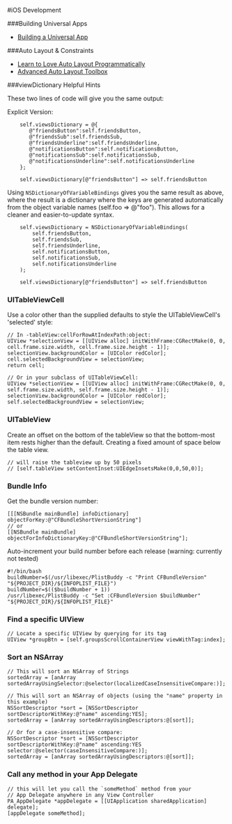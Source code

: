 #iOS Development

###Building Universal Apps

- [Building a Universal App](http://themainthread.com/blog/2014/02/building-a-universal-app.html)

###Auto Layout & Constraints

- [Learn to Love Auto Layout Programmatically](http://www.thinkandbuild.it/learn-to-love-auto-layout-programmatically/)
- [Advanced Auto Layout Toolbox](http://www.objc.io/issue-3/advanced-auto-layout-toolbox.html)

###viewDictionary Helpful Hints

These two lines of code will give you the same output:

Explicit Version:
```obj-c
    self.viewsDictionary = @{
       @"friendsButton":self.friendsButton,
       @"friendsSub":self.friendsSub,
       @"friendsUnderline":self.friendsUnderline,
       @"notificationsButton":self.notificationsButton,
       @"notificationsSub":self.notificationsSub,
       @"notificationsUnderline":self.notificationsUnderline
    };

    self.viewsDictionary[@"friendsButton"] => self.friendsButton
```

Using `NSDictionaryOfVariableBindings` gives you the same result as above, where the result is a dictionary where the keys are generated automatically from the object variable names (self.foo => @"foo"). This allows for a cleaner and easier-to-update syntax.
```obj-c
    self.viewsDictionary = NSDictionaryOfVariableBindings(
        self.friendsButton,
        self.friendsSub,
        self.friendsUnderline,
        self.notificationsButton,
        self.notificationsSub,
        self.notificationsUnderline
    );

    self.viewsDictionary[@"friendsButton"] => self.friendsButton
```


### UITableViewCell

Use a color other than the supplied defaults to style the UITableViewCell's 'selected' style:

```obj-c
// In -tableView:cellForRowAtIndexPath:object:
UIView *selectionView = [[UIView alloc] initWithFrame:CGRectMake(0, 0, cell.frame.size.width, cell.frame.size.height - 1)];
selectionView.backgroundColor = [UIColor redColor];
cell.selectedBackgroundView = selectionView;
return cell;

// Or in your subclass of UITableViewCell:
UIView *selectionView = [[UIView alloc] initWithFrame:CGRectMake(0, 0, self.frame.size.width, self.frame.size.height - 1)];
selectionView.backgroundColor = [UIColor redColor];
self.selectedBackgroundView = selectionView;
```

### UITableView

Create an offset on the bottom of the tableView so that the bottom-most item rests higher than the default. Creating
a fixed amount of space below the table view.
```obj-c
// will raise the tableview up by 50 pixels
// [self.tableView setContentInset:UIEdgeInsetsMake(0,0,50,0)];
```

### Bundle Info

Get the bundle version number:

```obj-c
[[[NSBundle mainBundle] infoDictionary] objectForKey:@"CFBundleShortVersionString"]
// or
[[NSBundle mainBundle] objectForInfoDictionaryKey:@"CFBundleShortVersionString"];
```

Auto-increment your build number before each release (warning: currently not tested)
```
#!/bin/bash
buildNumber=$(/usr/libexec/PlistBuddy -c "Print CFBundleVersion" "${PROJECT_DIR}/${INFOPLIST_FILE}")
buildNumber=$(($buildNumber + 1))
/usr/libexec/PlistBuddy -c "Set :CFBundleVersion $buildNumber" "${PROJECT_DIR}/${INFOPLIST_FILE}"
```

### Find a specific UIView

```obj-c
// Locate a specific UIView by querying for its tag
UIView *groupBtn = [self.groupsScrollContainerView viewWithTag:index];
```

### Sort an NSArray

```obj-c
// This will sort an NSArray of Strings
sortedArray = [anArray sortedArrayUsingSelector:@selector(localizedCaseInsensitiveCompare:)];

// This will sort an NSArray of objects (using the "name" property in this example)
NSSortDescriptor *sort = [NSSortDescriptor sortDescriptorWithKey:@"name" ascending:YES];
sortedArray = [anArray sortedArrayUsingDescriptors:@[sort]];

// Or for a case-insensitive compare:
NSSortDescriptor *sort = [NSSortDescriptor sortDescriptorWithKey:@"name" ascending:YES selector:@selector(caseInsensitiveCompare:)];
sortedArray = [anArray sortedArrayUsingDescriptors:@[sort]];
```

### Call any method in your App Delegate

```obj-c
// this will let you call the `someMethod` method from your
// App Delegate anywhere in any View Controller
PA_AppDelegate *appDelegate = [[UIApplication sharedApplication] delegate];
[appDelegate someMethod];
```